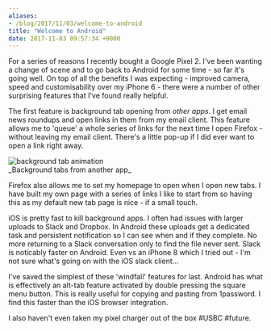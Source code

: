 ```yaml
---
aliases:
- /blog/2017/11/03/welcome-to-android
title: "Welcome to Android"
date: 2017-11-03 09:57:34 +0000
---
```


For a series of reasons I recently bought a Google Pixel 2. I've been wanting a
change of scene and to go back to Android for some time - so far it's going
well. On top of all the benefits I was expecting - improved camera, speed and
customisability over my iPhone 6 - there were a number of other surprising
features that I've found really helpful.

The first feature is background tab opening from _other apps_. I get email news
roundups and open links in them from my email client. This feature allows me to
'queue' a whole series of links for the next time I open Firefox - without
leaving my email client. There's a little pop-up if I did ever want to open a
link right away.

<img alt="background tab animation" style="max-width: 300px; display: block;" src="https://i.imgur.com/wvQpYET.gif">
_Background tabs from another app_

Firefox also allows me to set my homepage to open when I open new tabs. I have
built my own page with a series of links I like to start from so having this as
my default new tab page is nice - if a small touch.

iOS is pretty fast to kill background apps. I often had issues with larger
uploads to Slack and Dropbox. In Android these uploads get a dedicated task and
persistent notification so I can see when and if they complete. No more
returning to a Slack conversation only to find the file never sent. Slack is
noticably faster on Android. Even vs an iPhone 8 which I tried out - I'm not
sure what's going on with the iOS slack client...

I've saved the simplest of these 'windfall' features for last. Android has what
is effectively an alt-tab feature activated by double pressing the square menu
button. This is really useful for copying and pasting from 1password. I find
this faster than the iOS browser integration.

I also haven't even taken my pixel charger out of the box #USBC #future.
